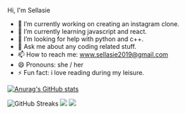Hi, I'm Sellasie

- 🔭 I’m currently working on creating an instagram clone.
- 🌱 I’m currently learning javascript and react.
- 🤔 I’m looking for help with python and c++.
- 💬 Ask me about any coding related stuff.
- 📫 How to reach me: www.sellasie2019@gmail.com
- 😄 Pronouns: she / her
- ⚡ Fun fact: i love reading during my leisure.

[![Anurag's GitHub stats](https://github-readme-stats.vercel.app/api?username=La-sie)](https://github.com/La-sie/github-readme-stats)

![GitHub Streaks](http://github-readme-streak-stats.herokuapp.com?user=La-sie&theme=dracula&hide_border=true)
![](https://github-profile-summary-cards.vercel.app/api/cards/profile-details?username=La-sie&theme=github_dark)
![](https://github-profile-summary-cards.vercel.app/api/cards/most-commit-language?username=La-sie&theme=github_dark)
